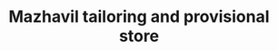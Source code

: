 ---
title: "Mazhavil tailoring and provisional store"
url: /kollam/mazhavil-tailoring-and-provisional-store/
shop: tailor
---